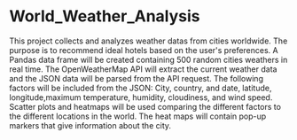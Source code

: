 # World_Weather_Analysis
This project collects and analyzes weather datas from cities worldwide. The purpose is to recommend ideal hotels based on the user's preferences. A Pandas data frame will be created containing 500 random cities weathers in real time. The OpenWeatherMap API will extract the current weather data and the JSON data will be parsed from the API request. The following factors will be included from the JSON: City, country, and date, latitude, longitude,maximum temperature, humidity, cloudiness, and wind speed. Scatter plots and heatmaps will be used comparing the different factors to the different locations in the world. The heat maps will contain pop-up markers that give information about the city.